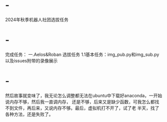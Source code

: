 # -
2024年秋季机器人社团选拔任务
# -
完成任务：
一.Aelos&Roban 选拔任务
1.1基本任务：img_pub.py和img_sub.py以及issues附带的录像展示
# -
然后故事就变味了，我无论怎么调整都无法在ubuntu中下载好anaconda，一开始说内存不够，然后我一直调内存，
还是不够，后来又是缺少函数，可我怎么都找不到文件，再后来，又说内存不够。最后，虚拟机打不开了，试了老
半天，找了各种方法，还是失败了。
